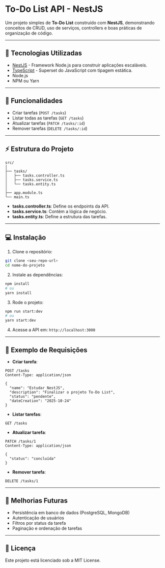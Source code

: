 # To-Do List API - NestJS

Um projeto simples de **To-Do List** construído com **NestJS**, demonstrando conceitos de CRUD, uso de serviços, controllers e boas práticas de organização de código.

---

## 🔹 Tecnologias Utilizadas

* [NestJS](https://nestjs.com/) - Framework Node.js para construir aplicações escaláveis.
* [TypeScript](https://www.typescriptlang.org/) - Superset do JavaScript com tipagem estática.
* Node.js
* NPM ou Yarn

---

## 🚀 Funcionalidades

* Criar tarefas (`POST /tasks`)
* Listar todas as tarefas (`GET /tasks`)
* Atualizar tarefas (`PATCH /tasks/:id`)
* Remover tarefas (`DELETE /tasks/:id`)

---

## ⚡ Estrutura do Projeto

```
src/
│
├── tasks/
│   ├── tasks.controller.ts
│   ├── tasks.service.ts
│   └── tasks.entity.ts
│
├── app.module.ts
└── main.ts
```

* **tasks.controller.ts**: Define os endpoints da API.
* **tasks.service.ts**: Contém a lógica de negócio.
* **tasks.entity.ts**: Define a estrutura das tarefas.

---

## 💻 Instalação

1. Clone o repositório:

```bash
git clone <seu-repo-url>
cd nome-do-projeto
```

2. Instale as dependências:

```bash
npm install
# ou
yarn install
```

3. Rode o projeto:

```bash
npm run start:dev
# ou
yarn start:dev
```

4. Acesse a API em: `http://localhost:3000`

---

## 📝 Exemplo de Requisições

* **Criar tarefa**:

```http
POST /tasks
Content-Type: application/json

{
  "name": "Estudar NestJS",
  "description": "Finalizar o projeto To-Do List",
  "status": "pendente",
  "dateCreation": "2025-10-24"
}
```

* **Listar tarefas**:

```http
GET /tasks
```

* **Atualizar tarefa**:

```http
PATCH /tasks/1
Content-Type: application/json

{
  "status": "concluída"
}
```

* **Remover tarefa**:

```http
DELETE /tasks/1
```

---

## 🌟 Melhorias Futuras

* Persistência em banco de dados (PostgreSQL, MongoDB)
* Autenticação de usuários
* Filtros por status da tarefa
* Paginação e ordenação de tarefas

---

## 📄 Licença

Este projeto está licenciado sob a MIT License.

